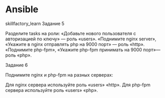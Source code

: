 # Ansible
skillfactory_learn
Задание 5

Разделите tasks на роли:
«Добавьте нового пользователя с авторизацией по ключу» — роль «users».
«Поднимите nginx server», «Укажите в nginx отправлять php на 9000 порт» — роль «http».
«Поднимите php-fpm», «Укажите php-fpm принимать на 9000 порт»— роль «php».

Задание 6

Поднимите nginx и php-fpm на разных серверах:

Для nginx сервера используйте роль «users» «http».
Для php-fpm сервера используйте роль «users» «php».
